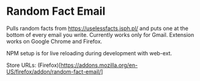 # Random Fact Email


Pulls random facts from https://uselessfacts.jsph.pl/ and puts one at the bottom of every email you write. Currently works only for Gmail. Extension works on Google Chrome and Firefox.

NPM setup is for live reloading during development with web-ext.

Store URLs: (Firefox)[https://addons.mozilla.org/en-US/firefox/addon/random-fact-email/]

